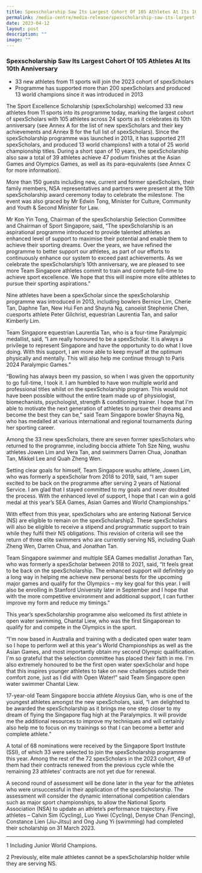 ```yaml
---
title: Spexscholarship Saw Its Largest Cohort Of 105 Athletes At Its 10th Anniversary
permalink: /media-centre/media-release/spexscholarship-saw-its-largest-cohort/
date: 2023-04-12
layout: post
description: ""
image: ""
---
```

### **Spexscholarship Saw Its Largest Cohort Of 105 Athletes At Its 10th Anniversary**

* 33 new athletes from 11 sports will join the 2023 cohort of spexScholars
* Programme has supported more than 200 spexScholars and produced 13 world champions since it was introduced in 2013

The Sport Excellence Scholarship (spexScholarship) welcomed 33 new athletes from 11 sports into its programme today, marking the largest cohort of spexScholars with 105 athletes across 24 sports as it celebrates its 10th anniversary (see Annex A for the list of new spexScholars and their key achievements and Annex B for the full list of spexScholars). Since the spexScholarship programme was launched in 2013, it has supported 211 spexScholars, and produced 13 world champions1 with a total of 25 world championship titles. During a short span of 10 years, the spexScholarship also saw a total of 39 athletes achieve 47 podium finishes at the Asian Games and Olympics Games, as well as its para-equivalents (see Annex C for more information).


More than 150 guests including new, current and former spexScholars, their family members, NSA representatives and partners were present at the 10th spexScholarship award ceremony today to celebrate the milestone. The event was also graced by Mr Edwin Tong, Minister for Culture, Community and Youth &amp; Second Minister for Law.

Mr Kon Yin Tong, Chairman of the spexScholarship Selection Committee and Chairman of Sport Singapore, said, “The spexScholarship is an aspirational programme introduced to provide talented athletes an enhanced level of support to maximise their potential and enable them to achieve their sporting dreams. Over the years, we have refined the programme to better support our athletes, as part of our efforts to continuously enhance our system to exceed past achievements. As we celebrate the spexScholarship’s 10th anniversary, we are pleased to see more Team Singapore athletes commit to train and compete full-time to achieve sport excellence. We hope that this will inspire more elite athletes to pursue their sporting aspirations.”

Nine athletes have been a spexScholar since the spexScholarship programme was introduced in 2013, including bowlers Bernice Lim, Cherie Tan, Daphne Tan, New Hui Fen and Shayna Ng, canoeist Stephenie Chen, cuesports athlete Peter Gilchrist, equestrian Laurentia Tan, and sailor Kimberly Lim. 

Team Singapore equestrian Laurentia Tan, who is a four-time Paralympic medallist, said, “I am really honoured to be a spexScholar. It is always a privilege to represent Singapore and have the opportunity to do what I love doing.  With this support, I am more able to keep myself at the optimum physically and mentally.  This will also help me continue through to Paris 2024 Paralympic Games.”

“Bowling has always been my passion, so when I was given the opportunity to go full-time, I took it. I am humbled to have won multiple world and professional titles whilst on the spexScholarship program. This would not have been possible without the entire team made up of physiologist, biomechanists, psychologist, strength &amp; conditioning trainer. I hope that I'm able to motivate the next generation of athletes to pursue their dreams and become the best they can be,” said Team Singapore bowler Shayna Ng, who has medalled at various international and regional tournaments during her sporting career.  

Among the 33 new spexScholars, there are seven former spexScholars who returned to the programme, including boccia athlete Toh Sze Ning, wushu athletes Jowen Lim and Vera Tan, and swimmers Darren Chua, Jonathan Tan, Mikkel Lee and Quah Zheng Wen. 

Setting clear goals for himself, Team Singapore wushu athlete, Jowen Lim, who was formerly a spexScholar from 2018 to 2019, said, “I am super excited to be back on the programme after serving 2 years of National Service. I am glad that I stayed committed to my goals and never doubted the process. With the enhanced level of support, I hope that I can win a gold medal at this year’s SEA Games, Asian Games and World Championships.”

With effect from this year, spexScholars who are entering National Service (NS) are eligible to remain on the spexScholarship2. These spexScholars will also be eligible to receive a stipend and programmatic support to train while they fulfil their NS obligations. This revision of criteria will see the return of three elite swimmers who are currently serving NS, including Quah Zheng Wen, Darren Chua, and Jonathan Tan.

Team Singapore swimmer and multiple SEA Games medallist Jonathan Tan, who was formerly a spexScholar between 2018 to 2021, said, “It feels great to be back on the spexScholarship. The enhanced support will definitely go a long way in helping me achieve new personal bests for the upcoming major games and qualify for the Olympics – my key goal for this year. I will also be enrolling in Stanford University later in September and I hope that with the more competitive environment and additional support, I can further improve my form and reduce my timings."

This year’s spexScholarship programme also welcomed its first athlete in open water swimming, Chantal Liew, who was the first Singaporean to qualify for and compete in the Olympics in the sport. 

“I'm now based in Australia and training with a dedicated open water team so I hope to perform well at this year's World Championships as well as the Asian Games, and most importantly obtain my second Olympic qualification. I'm so grateful that the selection committee has placed their faith in me. I'm also extremely honoured to be the first open water spexScholar and hope that this inspires younger athletes to take on new challenges outside their comfort zone, just as I did with Open Water!" said Team Singapore open water swimmer Chantal Liew.

17-year-old Team Singapore boccia athlete Aloysius Gan, who is one of the youngest athletes amongst the new spexScholars, said, “I am delighted to be awarded the spexScholarship as it brings me one step closer to my dream of flying the Singapore flag high at the Paralympics. It will provide me the additional resources to improve my techniques and will certainly also help me to focus on my trainings so that I can become a better and complete athlete.”

A total of 68 nominations were received by the Singapore Sport Institute (SSI), of which 33 were selected to join the spexScholarship programme this year. Among the rest of the 72 spexScholars in the 2023 cohort, 49 of them had their contracts renewed from the previous cycle while the remaining 23 athletes’ contracts are not yet due for renewal.

A second round of assessment will be done later in the year for the athletes who were unsuccessful in their application of the spexScholarship. The assessment will consider the dynamic international competition calendars such as major sport championships, to allow the National Sports Association (NSA) to update an athlete’s performance trajectory. Five athletes – Calvin Sim (Cycling), Luo Yiwei (Cycling), Denyse Chan (Fencing), Constance Lien (Jiu-Jitsu) and Ong Jung Yi (swimming) had completed their scholarship on 31 March 2023.

<hr>

1 Including Junior World Champions.

2 Previously, elite male athletes cannot be a spexScholarship holder while they are serving NS.